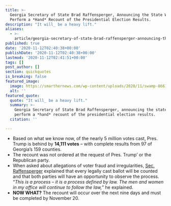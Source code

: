 ```yaml
---
title: >-
  Georgia Secretary of State Brad Raffensperger, Announcing the State Will
  Perform a *Hand* Recount of the Presidential Election Results.
description: "It will_ be a heavy lift."
aliases:
  - >-
    article/georgia-secretary-of-state-brad-raffensperger-announcing-the-state-will-perform-a-hand-recount-of-the-presidential-election-results/
published: true
date: '2020-11-12T02:40:38+00:00'
publishDate: '2020-11-12T02:40:38+00:00'
lastmod: '2020-11-12T02:41:51+00:00'
tags: []
post_author: []
section: quickquotes
is_breaking: false
featured_image:
  image: https://smarthernews.com/wp-content/uploads/2020/11/swamp-86611_640.jpg
  alt: ''
featured_quote:
  quote: "It will_ be a heavy lift."
  summary: >-
    Georgia Secretary of State Brad Raffensperger, announcing the state will
    perform a *hand* recount of the presidential election results.
  citation: ''

---
```

*   Based on what we know now, of the nearly 5 million votes cast, Pres. Trump is behind by **14,111 votes** – with complete results from 97 of Georgia’s 159 counties.
*   The recount was not ordered at the request of Pres. Trump’ or the Republican party.
*   When asked about allegations of voter fraud and irregularities, [Sec. Raffensperger](https://www.youtube.com/watch?v=RDR4i4lo32U&) explained that every legally cast ballot will be counted and that both parties will have an opportunity to observe the process. “_This is a process – it is a process defined by law. The men and women in my office will continue to follow the law,_” he explained.
*   **NOW WHAT?** The recount will occur over the next nine days and must be completed by November 20.
